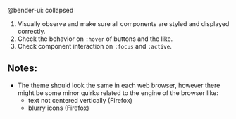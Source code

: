 @bender-ui: collapsed

1. Visually observe and make sure all components are styled and displayed correctly.
2. Check the behavior on `:hover` of buttons and the like.
3. Check component interaction on `:focus` and `:active`.

## Notes:

* The theme should look the same in each web browser, however there might be some minor quirks related to the engine of the browser like:
  * text not centered vertically (Firefox)
  * blurry icons (Firefox)
